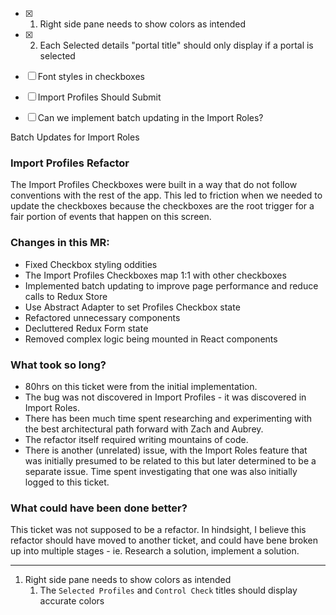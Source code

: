 - [x] 1. Right side pane needs to show colors as intended 
- [x] 2. Each Selected details "portal title" should only display if a portal is selected
- [ ] Font styles in checkboxes
- [ ] Import Profiles Should Submit
- [ ] Can we implement batch updating in the Import Roles?



Batch Updates for Import Roles


### Import Profiles Refactor
The Import Profiles Checkboxes were built in a way that do not follow conventions with the rest of the app. This led to friction when we needed to update the checkboxes because the checkboxes are the root trigger for a fair portion of events that happen on this screen. 

### Changes in this MR:
- Fixed Checkbox styling oddities
- The Import Profiles Checkboxes map 1:1 with other checkboxes
- Implemented batch updating to improve page performance and reduce calls to Redux Store
- Use Abstract Adapter to set Profiles Checkbox state
- Refactored unnecessary components
- Decluttered Redux Form state 
- Removed complex logic being mounted in React components 

### What took so long?
- 80hrs on this ticket were from the initial implementation. 
- The bug was not discovered in Import Profiles - it was discovered in Import Roles.
- There has been much time spent researching and experimenting with the best architectural path forward with Zach and Aubrey.
- The refactor itself required writing mountains of code.
- There is another (unrelated) issue, with the Import Roles feature that was initially presumed to be related to this but later determined to be a separate issue. Time spent investigating that one was also initially logged to this ticket.  

### What could have been done better?
This ticket was not supposed to be a refactor. In hindsight, I believe this refactor should have moved to another ticket, and could have bene broken up into multiple stages - ie. Research a solution, implement a solution.  

---
1. Right side pane needs to show colors as intended
    1. The `Selected Profiles` and `Control Check` titles should display accurate colors
